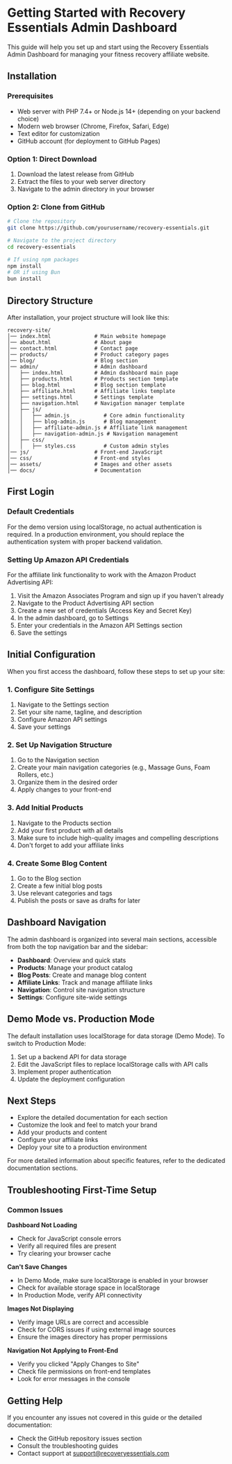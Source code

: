 # Getting Started with Recovery Essentials Admin Dashboard

This guide will help you set up and start using the Recovery Essentials Admin Dashboard for managing your fitness recovery affiliate website.

## Installation

### Prerequisites

- Web server with PHP 7.4+ or Node.js 14+ (depending on your backend choice)
- Modern web browser (Chrome, Firefox, Safari, Edge)
- Text editor for customization
- GitHub account (for deployment to GitHub Pages)

### Option 1: Direct Download

1. Download the latest release from GitHub
2. Extract the files to your web server directory
3. Navigate to the admin directory in your browser

### Option 2: Clone from GitHub

```bash
# Clone the repository
git clone https://github.com/yourusername/recovery-essentials.git

# Navigate to the project directory
cd recovery-essentials

# If using npm packages
npm install
# OR if using Bun
bun install
```

## Directory Structure

After installation, your project structure will look like this:

```
recovery-site/
│── index.html              # Main website homepage
│── about.html              # About page
│── contact.html            # Contact page
│── products/               # Product category pages
│── blog/                   # Blog section
│── admin/                  # Admin dashboard
│   ├── index.html          # Admin dashboard main page
│   ├── products.html       # Products section template
│   ├── blog.html           # Blog section template
│   ├── affiliate.html      # Affiliate links template
│   ├── settings.html       # Settings template
│   ├── navigation.html     # Navigation manager template
│   ├── js/
│   │   ├── admin.js           # Core admin functionality
│   │   ├── blog-admin.js      # Blog management
│   │   ├── affiliate-admin.js # Affiliate link management
│   │   ├── navigation-admin.js # Navigation management
│   ├── css/
│   │   ├── styles.css         # Custom admin styles
│── js/                     # Front-end JavaScript
│── css/                    # Front-end styles
│── assets/                 # Images and other assets
│── docs/                   # Documentation
```

## First Login

### Default Credentials

For the demo version using localStorage, no actual authentication is required. In a production environment, you should replace the authentication system with proper backend validation.

### Setting Up Amazon API Credentials

For the affiliate link functionality to work with the Amazon Product Advertising API:

1. Visit the Amazon Associates Program and sign up if you haven't already
2. Navigate to the Product Advertising API section
3. Create a new set of credentials (Access Key and Secret Key)
4. In the admin dashboard, go to Settings
5. Enter your credentials in the Amazon API Settings section
6. Save the settings

## Initial Configuration

When you first access the dashboard, follow these steps to set up your site:

### 1. Configure Site Settings

1. Navigate to the Settings section
2. Set your site name, tagline, and description
3. Configure Amazon API settings
4. Save your settings

### 2. Set Up Navigation Structure

1. Go to the Navigation section
2. Create your main navigation categories (e.g., Massage Guns, Foam Rollers, etc.)
3. Organize them in the desired order
4. Apply changes to your front-end

### 3. Add Initial Products

1. Navigate to the Products section
2. Add your first product with all details
3. Make sure to include high-quality images and compelling descriptions
4. Don't forget to add your affiliate links

### 4. Create Some Blog Content

1. Go to the Blog section
2. Create a few initial blog posts
3. Use relevant categories and tags
4. Publish the posts or save as drafts for later

## Dashboard Navigation

The admin dashboard is organized into several main sections, accessible from both the top navigation bar and the sidebar:

- **Dashboard**: Overview and quick stats
- **Products**: Manage your product catalog
- **Blog Posts**: Create and manage blog content
- **Affiliate Links**: Track and manage affiliate links
- **Navigation**: Control site navigation structure
- **Settings**: Configure site-wide settings

## Demo Mode vs. Production Mode

The default installation uses localStorage for data storage (Demo Mode). To switch to Production Mode:

1. Set up a backend API for data storage
2. Edit the JavaScript files to replace localStorage calls with API calls
3. Implement proper authentication
4. Update the deployment configuration

## Next Steps

- Explore the detailed documentation for each section
- Customize the look and feel to match your brand
- Add your products and content
- Configure your affiliate links
- Deploy your site to a production environment

For more detailed information about specific features, refer to the dedicated documentation sections.

## Troubleshooting First-Time Setup

### Common Issues

**Dashboard Not Loading**
- Check for JavaScript console errors
- Verify all required files are present
- Try clearing your browser cache

**Can't Save Changes**
- In Demo Mode, make sure localStorage is enabled in your browser
- Check for available storage space in localStorage
- In Production Mode, verify API connectivity

**Images Not Displaying**
- Verify image URLs are correct and accessible
- Check for CORS issues if using external image sources
- Ensure the images directory has proper permissions

**Navigation Not Applying to Front-End**
- Verify you clicked "Apply Changes to Site"
- Check file permissions on front-end templates
- Look for error messages in the console

## Getting Help

If you encounter any issues not covered in this guide or the detailed documentation:

- Check the GitHub repository issues section
- Consult the troubleshooting guides
- Contact support at support@recoveryessentials.com
